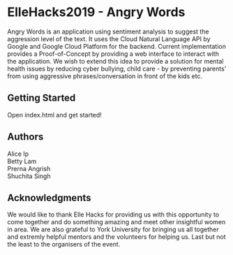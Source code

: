 # ElleHacks2019 - Angry Words
Angry Words is an application using sentiment analysis to suggest the aggression level of the text. It uses the Cloud Natural Language API by Google and Google Cloud Platform for the backend. Current implementation provides a Proof-of-Concept by providing a web interface to interact with the application. We wish to extend this idea to provide a solution for mental health issues by reducing cyber bullying, child care - by preventing parents' from using aggressive phrases/conversation in front of the kids etc.

## Getting Started
Open index.html and get started!

## Authors
Alice Ip </br>
Betty Lam </br>
Prerna Angrish </br>
Shuchita Singh

## Acknowledgments
We would like to thank Elle Hacks for providing us with this opportunity to come together and do something amazing and meet other insightful women in area. We are also grateful to York University for bringing us all together and extremly helpful mentors and the volunteers for helping us. Last but not the least to the organisers of the event.
